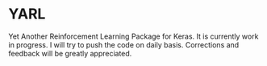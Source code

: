 # YARL
Yet Another Reinforcement Learning Package for Keras. It is currently work in progress. I will try to push the code on daily basis.
Corrections and feedback will be greatly appreciated.
